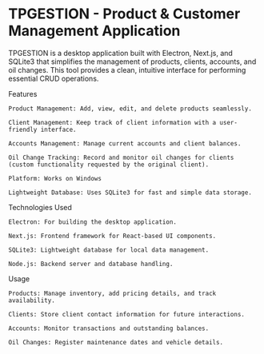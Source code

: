 # TPGESTION - Product & Customer Management Application

TPGESTION is a desktop application built with Electron, Next.js, and SQLite3 that simplifies the management of products, clients, accounts, and oil changes. This tool provides a clean, intuitive interface for performing essential CRUD operations.

Features

    Product Management: Add, view, edit, and delete products seamlessly.

    Client Management: Keep track of client information with a user-friendly interface.

    Accounts Management: Manage current accounts and client balances.

    Oil Change Tracking: Record and monitor oil changes for clients (custom functionality requested by the original client).

    Platform: Works on Windows

    Lightweight Database: Uses SQLite3 for fast and simple data storage.

Technologies Used

    Electron: For building the desktop application.

    Next.js: Frontend framework for React-based UI components.

    SQLite3: Lightweight database for local data management.

    Node.js: Backend server and database handling.

Usage

    Products: Manage inventory, add pricing details, and track availability.

    Clients: Store client contact information for future interactions.

    Accounts: Monitor transactions and outstanding balances.

    Oil Changes: Register maintenance dates and vehicle details.
